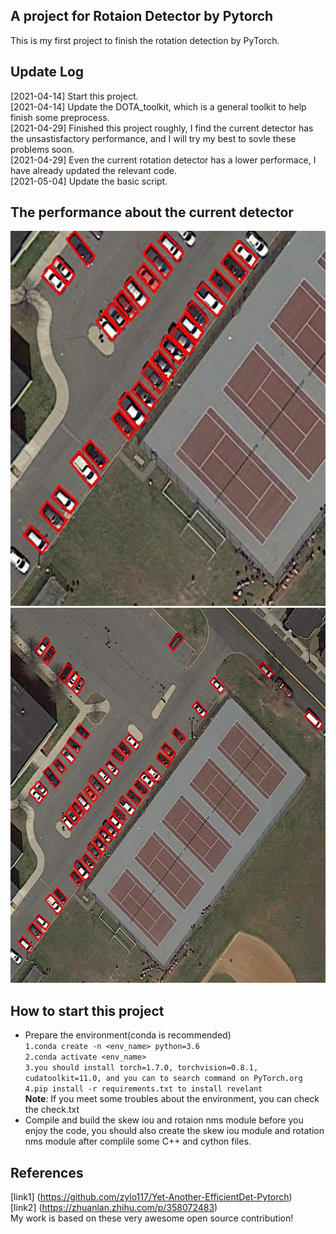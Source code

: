 ## A project for Rotaion Detector by Pytorch  
This is my first project to finish the rotation detection by PyTorch.  
## Update Log  
[2021-04-14] Start this project.  
[2021-04-14] Update the DOTA_toolkit, which is a general toolkit to help finish some preprocess.  
[2021-04-29] Finished this project roughly, I find the current detector has the unsastisfactory performance, and I will try my best to sovle these problems soon.  
[2021-04-29] Even the current rotation detector has a lower performace, I have already updated the relevant code.  
[2021-05-04] Update the basic script.   
## The performance about the current detector  
<img src="https://github.com/HsLOL/Rotation-EfficientDet-D0/blob/master/ShowResult/showresult.jpg" width="600" height="600"/>  

<img src="https://github.com/HsLOL/Rotation-EfficientDet-D0/blob/master/ShowResult/Merged.jpg" width="600" height="600"/>


## How to start this project  
* Prepare the environment(conda is recommended)  
`1.conda create -n <env_name> python=3.6`  
`2.conda activate <env_name>`  
`3.you should install torch=1.7.0, torchvision=0.8.1, cudatoolkit=11.0, and you can to search command on PyTorch.org`  
`4.pip install -r requirements.txt to install revelant`  
**Note**: If you meet some troubles about the environment, you can check the check.txt   
* Compile and build the skew iou and rotaion nms module
before you enjoy the code, you should also create the skew iou module and rotation nms module after complile some C++ and cython files.  
## References  
[link1] (https://github.com/zylo117/Yet-Another-EfficientDet-Pytorch)  
[link2] (https://zhuanlan.zhihu.com/p/358072483)  
My work is based on these very awesome open source contribution!
